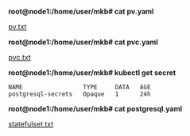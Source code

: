 **root@node1:/home/user/mkb# cat pv.yaml**

[pv.txt](https://github.com/user-attachments/files/18286075/pv.txt)

**root@node1:/home/user/mkb# cat pvc.yaml**

[pvc.txt](https://github.com/user-attachments/files/18286079/pvc.txt)


**root@node1:/home/user/mkb# kubectl get secret**

    NAME                 TYPE     DATA   AGE
    postgresql-secrets   Opaque   1      24h

**root@node1:/home/user/mkb# cat postgresql.yaml**

[statefulset.txt](https://github.com/user-attachments/files/18286082/statefulset.txt)
